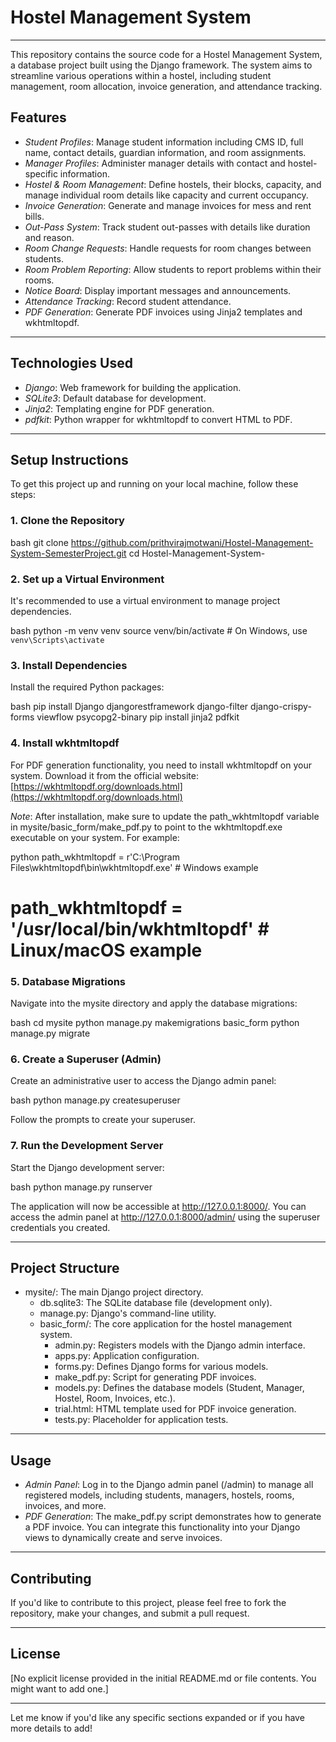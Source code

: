 # Hostel Management System

-----

This repository contains the source code for a Hostel Management System, a database project built using the Django framework. The system aims to streamline various operations within a hostel, including student management, room allocation, invoice generation, and attendance tracking.

## Features

  * *Student Profiles*: Manage student information including CMS ID, full name, contact details, guardian information, and room assignments.
  * *Manager Profiles*: Administer manager details with contact and hostel-specific information.
  * *Hostel & Room Management*: Define hostels, their blocks, capacity, and manage individual room details like capacity and current occupancy.
  * *Invoice Generation*: Generate and manage invoices for mess and rent bills.
  * *Out-Pass System*: Track student out-passes with details like duration and reason.
  * *Room Change Requests*: Handle requests for room changes between students.
  * *Room Problem Reporting*: Allow students to report problems within their rooms.
  * *Notice Board*: Display important messages and announcements.
  * *Attendance Tracking*: Record student attendance.
  * *PDF Generation*: Generate PDF invoices using Jinja2 templates and wkhtmltopdf.

-----

## Technologies Used

  * *Django*: Web framework for building the application.
  * *SQLite3*: Default database for development.
  * *Jinja2*: Templating engine for PDF generation.
  * *pdfkit*: Python wrapper for wkhtmltopdf to convert HTML to PDF.

-----

## Setup Instructions

To get this project up and running on your local machine, follow these steps:

### 1\. Clone the Repository

bash
git clone https://github.com/prithvirajmotwani/Hostel-Management-System-SemesterProject.git
cd Hostel-Management-System-


### 2\. Set up a Virtual Environment

It's recommended to use a virtual environment to manage project dependencies.

bash
python -m venv venv
source venv/bin/activate  # On Windows, use `venv\Scripts\activate`


### 3\. Install Dependencies

Install the required Python packages:

bash
pip install Django djangorestframework django-filter django-crispy-forms viewflow psycopg2-binary
pip install jinja2 pdfkit


### 4\. Install wkhtmltopdf

For PDF generation functionality, you need to install wkhtmltopdf on your system.
Download it from the official website: [https://wkhtmltopdf.org/downloads.html](https://wkhtmltopdf.org/downloads.html)

*Note*: After installation, make sure to update the path_wkhtmltopdf variable in mysite/basic_form/make_pdf.py to point to the wkhtmltopdf.exe executable on your system. For example:

python
path_wkhtmltopdf = r'C:\Program Files\wkhtmltopdf\bin\wkhtmltopdf.exe' # Windows example
# path_wkhtmltopdf = '/usr/local/bin/wkhtmltopdf' # Linux/macOS example


### 5\. Database Migrations

Navigate into the mysite directory and apply the database migrations:

bash
cd mysite
python manage.py makemigrations basic_form
python manage.py migrate


### 6\. Create a Superuser (Admin)

Create an administrative user to access the Django admin panel:

bash
python manage.py createsuperuser


Follow the prompts to create your superuser.

### 7\. Run the Development Server

Start the Django development server:

bash
python manage.py runserver


The application will now be accessible at http://127.0.0.1:8000/. You can access the admin panel at http://127.0.0.1:8000/admin/ using the superuser credentials you created.

-----

## Project Structure

  * mysite/: The main Django project directory.
      * db.sqlite3: The SQLite database file (development only).
      * manage.py: Django's command-line utility.
      * basic_form/: The core application for the hostel management system.
          * admin.py: Registers models with the Django admin interface.
          * apps.py: Application configuration.
          * forms.py: Defines Django forms for various models.
          * make_pdf.py: Script for generating PDF invoices.
          * models.py: Defines the database models (Student, Manager, Hostel, Room, Invoices, etc.).
          * trial.html: HTML template used for PDF invoice generation.
          * tests.py: Placeholder for application tests.

-----

## Usage

  * *Admin Panel*: Log in to the Django admin panel (/admin) to manage all registered models, including students, managers, hostels, rooms, invoices, and more.
  * *PDF Generation*: The make_pdf.py script demonstrates how to generate a PDF invoice. You can integrate this functionality into your Django views to dynamically create and serve invoices.

-----

## Contributing

If you'd like to contribute to this project, please feel free to fork the repository, make your changes, and submit a pull request.

-----

## License

[No explicit license provided in the initial README.md or file contents. You might want to add one.]

-----

Let me know if you'd like any specific sections expanded or if you have more details to add\!
